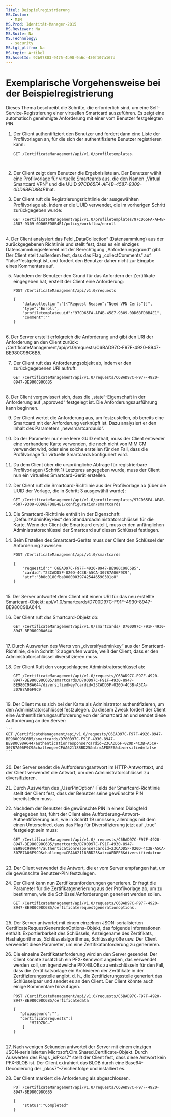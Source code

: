```yaml
---
Titel: Beispielregistrierung
MS.Custom: 
  - MIM
MS.Prod: Identität-Manager-2015
MS.Reviewer: Na
MS.Suite: Na
MS.Technology: 
  - security
MS.tgt_pltfrm: Na
MS.topic: Artikel
MS.AssetId: 92b97803-9475-4b90-9a6c-430f107a167d
---
```

# Exemplarische Vorgehensweise bei der Beispielregistrierung
Dieses Thema beschreibt die Schritte, die erforderlich sind, um eine Self-Service-Registrierung einer virtuellen Smartcard auszuführen. Es zeigt eine automatisch genehmigte Anforderung mit einer vom Benutzer festgelegten PIN.
1.  Der Client authentifiziert den Benutzer und fordert dann eine Liste der Profilvorlagen an, für die sich der authentifizierte Benutzer registrieren kann:

    ```
    GET /CertificateManagement/api/v1.0/profiletemplates. 
    ```
    <br/>
2.  Der Client zeigt dem Benutzer die Ergebnisliste an. Der Benutzer wählt eine Profilvorlage für virtuelle Smartcards aus, die den Namen „Virtual Smartcard VPN“ und die UUID *97CD65FA-AF4B-4587-9309-0DD6BFD8B4E1*hat.

3.  Der Client ruft die Registrierungsrichtlinie der ausgewählten Profilvorlage ab, indem er die UUID verwendet, die im vorherigen Schritt zurückgegeben wurde:

    ```
    GET /CertificateManagement/api/v1.0/profiletemplates/97CD65FA-AF4B-4587-9309-0DD6BFD8B4E1/policy/workflow/enroll
    ```
 <br/>   
4.  Der Client analysiert das Feld „DataCollection“ (Datensammlung) aus der zurückgegebenen Richtlinie und stellt fest, dass es ein einziges Datensammlungselement mit der Berechtigung „Anforderungsgrund" gibt. Der Client stellt außerdem fest, dass das Flag „collectComments“ auf *false*festgelegt ist, und fordert den Benutzer daher nicht zur Eingabe eines Kommentars auf.

5.  Nachdem der Benutzer den Grund für das Anfordern der Zertifikate eingegeben hat, erstellt der Client eine Anforderung: 

    ```
    POST /CertificateManagement/api/v1.0/requests 
    
    {
        "datacollection":"[{“Request Reason”:”Need VPN Certs”}]",
        "type":"Enroll",
        "profiletemplateuuid":"97CD65FA-AF4B-4587-9309-0DD6BFD8B4E1",
        "comment":""
    }
    ```
<br/>
6.  Der Server erstellt erfolgreich die Anforderung und gibt den URI der Anforderung an den Client zurück: /CertificateManagement/api/v1.0/requests/C6BAD97C-F97F-4920-8947-BE980C98C6B5.

7.  Der Client ruft das Anforderungsobjekt ab, indem er den zurückgegebenen URI aufruft:

    ```
    GET /CertificateManagement/api/v1.0/requests/C6BAD97C-F97F-4920-8947-BE980C98C6B5
    ```
<br/> 
8.  Der Client vergewissert sich, dass die „state“-Eigenschaft in der Anforderung auf „approved“ festgelegt ist. Die Anforderungsausführung kann beginnen.

9.  Der Client wertet die Anforderung aus, um festzustellen, ob bereits eine Smartcard mit der Anforderung verknüpft ist. Dazu analysiert er den Inhalt des Parameters „newsmartcarduuid“. 

10. Da der Parameter nur eine leere GUID enthält, muss der Client entweder eine vorhandene Karte verwenden, die noch nicht von MIM CM verwendet wird, oder eine solche erstellen für den Fall, dass die Profilvorlage für virtuelle Smartcards konfiguriert wird. 

11. Da dem Client über die ursprüngliche Abfrage für registrierbare Profilvorlagen (Schritt 1) Letzteres angegeben wurde, muss der Client nun ein virtuelles Smartcard-Gerät erstellen. 

12. Der Client ruft die Smartcard-Richtlinie aus der Profilvorlage ab (über die UUID der Vorlage, die in Schritt 3 ausgewählt wurde): 

    ```
    GET /CertificateManagement/api/v1.0/profiletemplates/97CD65FA-AF4B-4587-9309-0DD6BFD8B4E1/configuration/smartcards 
    ```
13. Die Smartcard-Richtlinie enthält in der Eigenschaft „DefaultAdminKeyHex“ den Standardadministratorschlüssel für die Karte. Wenn der Client die Smartcard erstellt, muss er den anfänglichen Administratorschlüssel der Smartcard auf diesen Schlüssel festlegen.  

14. Beim Erstellen des Smartcard-Geräts muss der Client den Schlüssel der Anforderung zuweisen:

    ```
    POST /CertificateManagement/api/v1.0/smartcards 
    
    {
        "requestid":" C6BAD97C-F97F-4920-8947-BE980C98C6B5",
        "cardid":"23CADD5F-020D-4C3B-A5CA-307B7A06F9C9",
        "atr":"3b8d0180fba000000397425446590301c8"
    }
    ```
<br/>
15. Der Server antwortet dem Client mit einem URI für das neu erstellte Smartcard-Objekt: api/v1.0/smartcards/D700D97C-F91F-4930-8947-BE980C98A644.

16. Der Client ruft das Smartcard-Objekt ob:

    ```
    GET /CertificateManagement/api/v1.0/smartcards/ D700D97C-F91F-4930-8947-BE980C98A644
    ```
<br/>
17. Durch Auswerten des Werts von „diversifyadminkey“ aus der Smartcard-Richtlinie, die in Schritt 12 abgerufen wurde, weiß der Client, dass er den Administratorschlüssel diversifizieren muss.

18. Der Client Ruft den vorgeschlagene Administratorschlüssel ab:

    ``` 
    GET /CertificateManagement/api/v1.0/requests/C6BAD97C-F97F-4920-8947-BE980C98C6B5/smartcards/D700D97C-F91F-4930-8947-BE980C98A644/diversifiedkey?cardid=23CADD5F-020D-4C3B-A5CA-307B7A06F9C9 
    ```
<br/>
19. Der Client muss sich bei der Karte als Administrator authentifizieren, um den Administratorschlüssel festzulegen. Zu diesem Zweck fordert der Client eine Authentifizierungsaufforderung von der Smartcard an und sendet diese Aufforderung an den Server:

    ```
    GET /CertificateManagement/api/v1.0/requests/C6BAD97C-F97F-4920-8947-BE980C98C6B5/smartcards/D700D97C-F91F-4930-8947-BE980C98A644/authenticationresponse?cardid=23CADD5F-020D-4C3B-A5CA-307B7A06F9C9&challenge=CFAA62118BBD25&atr=AFDEE6&diversified=false
    ```
<br/>
20. Der Server sendet die Aufforderungsantwort im HTTP-Antworttext, und der Client verwendet die Antwort, um den Administratorschlüssel zu diversifizieren.

21. Durch Auswerten des „UserPinOption“-Felds der Smartcard-Richtlinie stellt der Client fest, dass der Benutzer seine gewünschte PIN bereitstellen muss. 

22. Nachdem der Benutzer die gewünschte PIN in einem Dialogfeld eingegeben hat, führt der Client eine Aufforderung-Antwort-Authentifizierung aus, wie in Schritt 19 umrissen, allerdings mit dem einen Unterschied, dass das Flag für Diversifizierung jetzt auf „true“ festgelegt sein muss:

    ```
    GET /CertificateManagement/api/v1.0/ requests/C6BAD97C-F97F-4920-8947-BE980C98C6B5/smartcards/D700D97C-F91F-4930-8947-BE980C98A644/authenticationresponse?cardid=23CADD5F-020D-4C3B-A5CA-307B7A06F9C9&challenge=CFAA62118BBD25&atr=AFDEE6&diversified=true 
    ```
<br/>
23. Der Client verwendet die Antwort, die er vom Server empfangen hat, um die gewünschte Benutzer-PIN festzulegen.

24. Der Client kann nun Zertifikatanforderungen generieren. Er fragt die Parameter für die Zertifikatgenerierung aus der Profilvorlage ab, um zu bestimmen, wie die Schlüssel/Anforderungen generiert werden sollen. 

    ```
    GET /CertificateManagement/api/v1.0/requests/C6BAD97C-F97F-4920-8947-BE980C98C6B5/certificaterequestgenerationoptions.
    ```
<br/>
25. Der Server antwortet mit einem einzelnen JSON-serialisierten CertificateRequestGenerationOptions-Objekt, das folgende Informationen enthält: Exportierbarkeit des Schlüssels, Anzeigename des Zertifikats, Hashalgorithmus, Schlüsselalgorithmus, Schlüsselgröße usw. Der Client verwendet diese Parameter, um eine Zertifikatanforderung zu generieren.

26. Die einzelne Zertifikatanforderung wird an den Server gesendet. Der Client könnte zusätzlich ein PFX-Kennwort angeben, das verwendet werden soll, um irgendwelche PFX-BLOBs zu entschlüsseln für den Fall, dass die Zertifikatvorlage ein Archivieren der Zertifikate in der Zertifizierungsstelle angibt, d. h., die Zertifizierungsstelle generiert das Schlüsselpaar und sendet es an den Client. Der Client könnte auch einige Kommentare hinzufügen.

    ```
    POST /CertificateManagement/api/v1.0/requests/C6BAD97C-F97F-4920-8947-BE980C98C6B5/certificatedata
    
    {
       "pfxpassword":"",
       "certificaterequests":[
           "MIIDZDC…”
        ]
    }   
    ```
<br/>
27. Nach wenigen Sekunden antwortet der Server mit einem einzigen JSON-serialisierten Microsoft.Clm.Shared.Certificate-Objekt. Durch Auswerten des Flags „isPkcs7“ stellt der Client fest, dass diese Antwort kein PFX-BLOB ist. Der Client extrahiert das BLOB durch eine Base64-Decodierung der „pkcs7“-Zeichenfolge und installiert es. 

28. Der Client markiert die Anforderung als abgeschlossen.

    ```
    PUT /CertificateManagement/api/v1.0/requests/C6BAD97C-F97F-4920-8947-BE980C98C6B5 
    
    {
        "status":"Completed"
    }
    ```
<!--HONumber=Mar16_HO1-->
